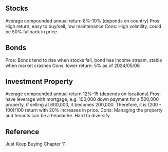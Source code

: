 ## Stocks
Average compounded annual return 8%-10% (depends on country)
Pros: High return, easy to buy/sell, low maintenance
Cons: High volatility, could be 50% fallback in price.
## Bonds
Pros: Bonds tend to rise when stocks fall, bond has income stream, stable when market crashes
Cons: lower return: 5% as of 2024/05/06
## Investment Property
Average compounded annual return 12%-15 (depends on locations)
Pros: have leverage with mortgage, e.g. 100,000 down payment for a 500,000 property, if selling at 600,000, it becomes 200,000. Therefore, it is (200 - 100)/100 return with 20% increases in price. 
Cons: Managing the property and tenants can be a headache. Hard to diversify

## Reference
Just Keep Buying Chapter 11